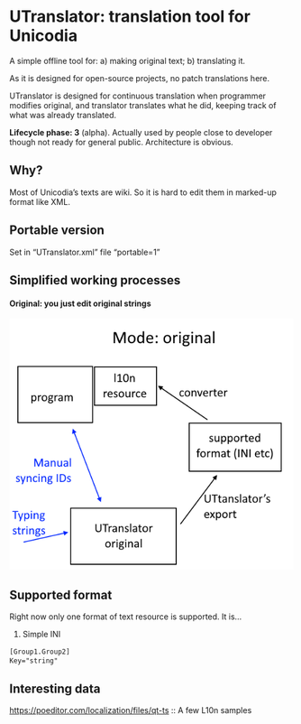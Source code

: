 # UTranslator: translation tool for Unicodia

A simple offline tool for: a) making original text; b) translating it.

As it is designed for open-source projects, no patch translations here.

UTranslator is designed for continuous translation when programmer modifies original, and translator translates what he did, keeping track of what was already translated.

**Lifecycle phase: 3** (alpha). Actually used by people close to developer though not ready for general public. Architecture is obvious.

## Why?

Most of Unicodia’s texts are wiki. So it is hard to edit them in marked-up format like XML.

## Portable version

Set in “UTranslator.xml” file “portable=1”

## Simplified working processes

#### Original: you just edit original strings
![Mode:original](docs/pix/original.png)

## Supported format

Right now only one format of text resource is supported. It is…

1. Simple INI

```
[Group1.Group2]
Key="string"
```

## Interesting data

https://poeditor.com/localization/files/qt-ts :: A few L10n samples